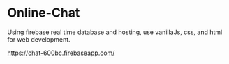 # Online-Chat


Using firebase real time database and hosting, use vanillaJs, css, and html for web development. 

https://chat-600bc.firebaseapp.com/
